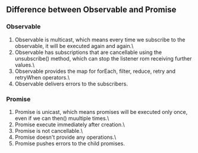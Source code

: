 ## Difference between Observable and Promise
### Observable
1. Observable is multicast, which means every time we subscribe to the observable, it will
be executed again and again.\
2. Observable has subscriptions that are cancellable using the unsubscribe() method, which can stop the listener rom 
receiving further values.\
3. Observable provides the map for forEach, filter, reduce, retry and retryWhen operators.\
4. Observable delivers errors to the subscribers.

### Promise
1. Promise is unicast, which means promises will be executed only once, even if we can then() muultiple times.\
2. Promise execute immediately after creation.\
3. Promise is not cancellable.\
4. Promise doesn't provide any operations.\
5. Promise pushes errors to the child promises.
